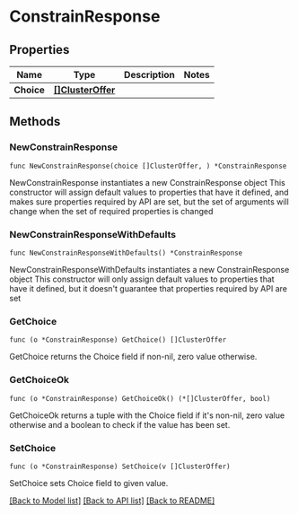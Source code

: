 # ConstrainResponse

## Properties

Name | Type | Description | Notes
------------ | ------------- | ------------- | -------------
**Choice** | [**[]ClusterOffer**](ClusterOffer.md) |  | 

## Methods

### NewConstrainResponse

`func NewConstrainResponse(choice []ClusterOffer, ) *ConstrainResponse`

NewConstrainResponse instantiates a new ConstrainResponse object
This constructor will assign default values to properties that have it defined,
and makes sure properties required by API are set, but the set of arguments
will change when the set of required properties is changed

### NewConstrainResponseWithDefaults

`func NewConstrainResponseWithDefaults() *ConstrainResponse`

NewConstrainResponseWithDefaults instantiates a new ConstrainResponse object
This constructor will only assign default values to properties that have it defined,
but it doesn't guarantee that properties required by API are set

### GetChoice

`func (o *ConstrainResponse) GetChoice() []ClusterOffer`

GetChoice returns the Choice field if non-nil, zero value otherwise.

### GetChoiceOk

`func (o *ConstrainResponse) GetChoiceOk() (*[]ClusterOffer, bool)`

GetChoiceOk returns a tuple with the Choice field if it's non-nil, zero value otherwise
and a boolean to check if the value has been set.

### SetChoice

`func (o *ConstrainResponse) SetChoice(v []ClusterOffer)`

SetChoice sets Choice field to given value.



[[Back to Model list]](../README.md#documentation-for-models) [[Back to API list]](../README.md#documentation-for-api-endpoints) [[Back to README]](../README.md)


